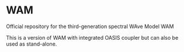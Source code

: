 # WAM
Official repository for the third-generation spectral WAve Model WAM

This is a version of WAM with integrated OASIS coupler but can also be used as stand-alone.
